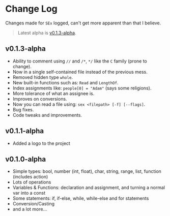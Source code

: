# Change Log

Changes made for `SEx` logged, can't get more apparent than that I believe.
> Latest alpha is [v0.1.3-alpha](#v013-alpha).
<!-- It's already on top, No idea why I added a link to it -->

## v0.1.3-alpha

- Ability to comment using `//` and `/*`, `*/` like the `C` family (prone to change).
- Now in a single self-contained file instead of the previous mess.
- Removed hidden type `whole`.
- New built-in functions such as: `Read` and `LengthOf`.
- Index assignments like: `people[0] = "Adam"` (says some religions).
- More tolerance of what an assignee is.
- Improves on conversions.
- Now you can read a file using: `sex <filepath> [-f] [--flags]`.
- Bug fixes.
- Code tweaks and improvements.

## v0.1.1-alpha

- Added a logo to the project

## v0.1.0-alpha

- Simple types: bool, number (int, float), char, string, range, list, function (includes action)
- Lots of operations
- Variables & Functions: declaration and assignment, and turning a normal var into a const
- Some statements: if, if-else, while, while-else and for statements
- Conversion/Casting
- and a lot more...
